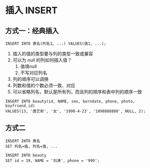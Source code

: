 # 插入 INSERT

## 方式一：经典插入

```mysql
INSERT INTO 表名(列名1, ...) VALUES(值1, ...);
```

1. 插入的值的类型要与列的类型一致或兼容
2. 可以为 null 的列如何插入值？
   1. 值填null
   2. 不写对应列名
3. 列的顺序可以调换
4. 列数和值的个数必须一致、对应
5. 可以省略列名，默认是所有列，而且列的顺序和表中列的顺序一致

```mysql
INSERT INTO beauty(id, NAME, sex, borndate, phone, photo, boyfriend_id)
VALUES(13, '唐艺昕', '女', '1990-4-23', '1898888888', NULL, 2);
```

## 方式二

```mysql
INSERT INTO 表名
SET 列名=值, 列名=值, ...
```

```mysql
INSERT INTO beauty
SET id = 19, NAME = '刘涛', phone = '999';
```

